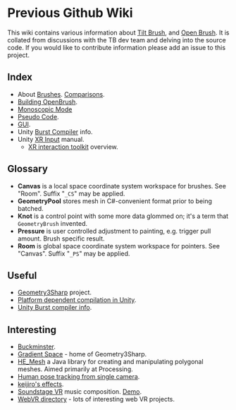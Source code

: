 # Previous Github Wiki

This wiki contains various information about [Tilt Brush](https://www.tiltbrush.com), and [Open Brush](https://github.com/icosa-foundation/open-brush). It is collated from discussions with the TB dev team and delving into the source code. If you would like to contribute information please add an issue to this project.

## Index

* About [Brushes](https://app.gitbook.com/s/-Mikdwm98p33AibfiSqN/developer-notes/Brushes). [Comparisons](https://app.gitbook.com/s/-Mikdwm98p33AibfiSqN/developer-notes/Comparison).
* [Building OpenBrush](https://app.gitbook.com/s/-Mikdwm98p33AibfiSqN/developer-notes/BuildingOpenBrush).
* [Monoscopic Mode](https://app.gitbook.com/s/-Mikdwm98p33AibfiSqN/developer-notes/MonoscopicMode)
* [Pseudo Code](https://app.gitbook.com/s/-Mikdwm98p33AibfiSqN/developer-notes/PseudoCode).
* [GUI](https://app.gitbook.com/s/-Mikdwm98p33AibfiSqN/developer-notes/UserInterface).
* Unity [Burst Compiler](https://app.gitbook.com/s/-Mikdwm98p33AibfiSqN/developer-notes/BurstCompiler) info.
* Unity [XR Input](https://docs.unity3d.com/Manual/xr_input.html) manual.
  * [XR interaction toolkit](https://docs.unity3d.com/Packages/com.unity.xr.interaction.toolkit@1.0/manual/index.html) overview.

## Glossary

* **Canvas** is a local space coordinate system workspace for brushes. See "Room". Suffix "`_CS`" may be applied.
* **GeometryPool** stores mesh in C#-convenient format prior to being batched.
* **Knot** is a control point with some more data glommed on; it's a term that `GeometryBrush` invented.
* **Pressure** is user controlled adjustment to painting, e.g. trigger pull amount. Brush specific result.
* **Room** is global space coordinate system workspace for pointers. See "Canvas". Suffix "`_PS`" may be applied.

## Useful

* [Geometry3Sharp](https://github.com/gradientspace/geometry3Sharp) project.
* [Platform dependent compilation in Unity](https://docs.unity.cn/2019.4/Documentation/Manual/PlatformDependentCompilation.html).
* [Unity Burst compiler info](https://docs.unity3d.com/Packages/com.unity.burst@1.4/manual/docs/QuickStart.html).

## Interesting

* [Buckminster](https://github.com/pearswj/buckminster).
* [Gradient Space](https://www.gradientspace.com) - home of Geometry3Sharp.
* [HE_Mesh](https://github.com/wblut/HE_Mesh) a Java library for creating and manipulating polygonal meshes. Aimed primarily at Processing.
* [Human pose tracking from single camera](https://github.com/XinArkh/VNect).
* [keijiro's effects](https://github.com/keijiro).
* [Soundstage VR](https://github.com/googlearchive/soundstagevr) music composition. [Demo](https://www.youtube.com/watch?v=q0nibydjajQ).
* [WebVR directory](https://webvr.directory) - lots of interesting web VR projects.
